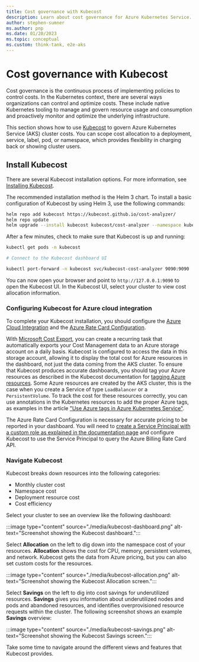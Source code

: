 ```yaml
---
title: Cost governance with Kubecost
description: Learn about cost governance for Azure Kubernetes Service.
author: stephen-sumner
ms.author: pnp
ms.date: 01/20/2023
ms.topic: conceptual
ms.custom: think-tank, e2e-aks
---
```


# Cost governance with Kubecost

Cost governance is the continuous process of implementing policies to control costs. In the Kubernetes context, there are several ways organizations can control and optimize costs. These include native Kubernetes tooling to manage and govern resource usage and consumption and proactively monitor and optimize the underlying infrastructure.

This section shows how to use [Kubecost](https://www.kubecost.com/) to govern Azure Kubernetes Service (AKS) cluster costs. You can scope cost allocation to a deployment, service, label, pod, or namespace, which provides flexibility in charging back or showing cluster users.

## Install Kubecost

There are several Kubecost installation options. For more information, see [Installing Kubecost](https://docs.kubecost.com/install-and-configure/install).

The recommended installation method is the Helm 3 chart. To install a basic configuration of Kubecost by using Helm 3, use the following commands:

```bash
helm repo add kubecost https://kubecost.github.io/cost-analyzer/
helm repo update
helm upgrade --install kubecost kubecost/cost-analyzer --namespace kubecost --create-namespace
```

After a few minutes, check to make sure that Kubecost is up and running:

```bash
kubectl get pods -n kubecost

# Connect to the Kubecost dashboard UI

kubectl port-forward -n kubecost svc/kubecost-cost-analyzer 9090:9090
```

You can now open your browser and point to `http://127.0.0.1:9090` to open the Kubecost UI. In the Kubecost UI, select your cluster to view cost allocation information.

### Configuring Kubecost for Azure cloud integration

To complete your Kubecost installation, you should configure the [Azure Cloud Integration](https://docs.kubecost.com/install-and-configure/install/cloud-integration/azure-out-of-cluster) and the [Azure Rate Card Configuration](https://docs.kubecost.com/install-and-configure/install/cloud-integration/azure-out-of-cluster/azure-config).

With [Microsoft Cost Export](/azure/cost-management-billing/costs/tutorial-export-acm-data?tabs=azure-portal), you can create a recurring task that automatically exports your Cost Management data to an Azure storage account on a daily basis. Kubecost is configured to access the data in this storage account, allowing it to display the total cost for Azure resources in the dashboard, not just the data coming from the AKS cluster. To ensure that Kubecost produces accurate dashboards, you should tag your Azure resources as described in the Kubecost documentation for [tagging Azure resources](https://docs.kubecost.com/install-and-configure/install/cloud-integration/azure-out-of-cluster#step-3-tagging-azure-resources). Some Azure resources are created by the AKS cluster, this is the case when you create a Service of type `LoadBalancer` or a `PersistentVolume`. To track the cost for these resources correctly, you can use annotations in the Kubernetes resources to add the proper Azure tags, as examples in the article ["Use Azure tags in Azure Kubernetes Service"](https://techcommunity.microsoft.com/t5/fasttrack-for-azure/use-azure-tags-in-azure-kubernetes-service-aks/ba-p/3611583).

The Azure Rate Card Configuration is necessary for accurate pricing to be reported in your dashboard. You will need to [create a Service Principal with a custom role as explained in the documentation page](https://docs.kubecost.com/install-and-configure/install/cloud-integration/azure-out-of-cluster/azure-config) and configure Kubecost to use the Service Principal to query the Azure Billing Rate Card API.

### Navigate Kubecost

Kubecost breaks down resources into the following categories:

- Monthly cluster cost
- Namespace cost
- Deployment resource cost
- Cost efficiency

Select your cluster to see an overview like the following dashboard:

:::image type="content" source="./media/kubecost-dashboard.png" alt-text="Screenshot showing the Kubecost dashboard.":::

Select **Allocation** on the left to dig down into the namespace cost of your resources. **Allocation** shows the cost for CPU, memory, persistent volumes, and network. Kubecost gets the data from Azure pricing, but you can also set custom costs for the resources.

:::image type="content" source="./media/kubecost-allocation.png" alt-text="Screenshot showing the Kubecost Allocation screen.":::

Select **Savings** on the left to dig into cost savings for underutilized resources. **Savings** gives you information about underutilized nodes and pods and abandoned resources, and identifies overprovisioned resource requests within the cluster. The following screenshot shows an example **Savings** overview:

:::image type="content" source="./media/kubecost-savings.png" alt-text="Screenshot showing the Kubecost Savings screen.":::

Take some time to navigate around the different views and features that Kubecost provides.
